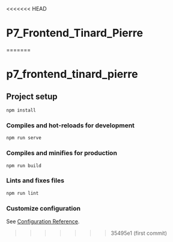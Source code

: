 <<<<<<< HEAD
# P7_Frontend_Tinard_Pierre
=======
# p7_frontend_tinard_pierre

## Project setup
```
npm install
```

### Compiles and hot-reloads for development
```
npm run serve
```

### Compiles and minifies for production
```
npm run build
```

### Lints and fixes files
```
npm run lint
```

### Customize configuration
See [Configuration Reference](https://cli.vuejs.org/config/).
>>>>>>> 35495e1 (first commit)
